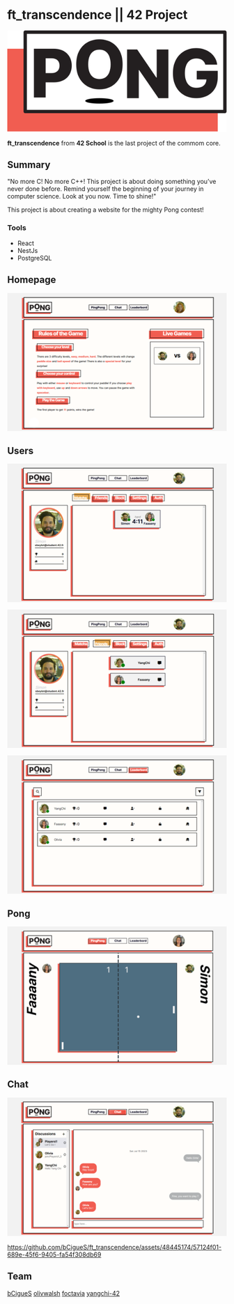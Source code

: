 # ft_transcendence || 42 Project

![Pong](image/pong.svg)

**ft_transcendence** from **42 School** is the last project of the commom core.

## Summary
"No more C! No more C++!
This project is about doing something you’ve never done before.
Remind yourself the beginning of your journey in computer science.
Look at you now. Time to shine!"


This project is about creating a website for the mighty Pong contest!

### Tools
-   React
-   NestJs
-   PostgreSQL

## Homepage
![homepage](image/homepage.png)

## Users
![userpage](image/usermatch.png)

![userpage](image/userfriends.png)

![leaderboard](image/leaderboard.png)

## Pong
![pong](image/game.png)

## Chat
![chat](image/chat.png)


https://github.com/bCigueS/ft_transcendence/assets/48445174/57124f01-689e-45f6-9405-fa54f308db69

## Team
[bCigueS](https://github.com/bCigueS)
[olivwalsh](https://github.com/olivwalsh)
[foctavia](https://github.com/foctavia)
[yangchi-42](https://github.com/Chenade)

